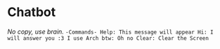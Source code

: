 # Chatbot
_No copy, use brain._
`-Commands-
Help: This message will appear
Hi: I will answer you :3
I use Arch btw: Oh no
Clear: Clear the Screen`
